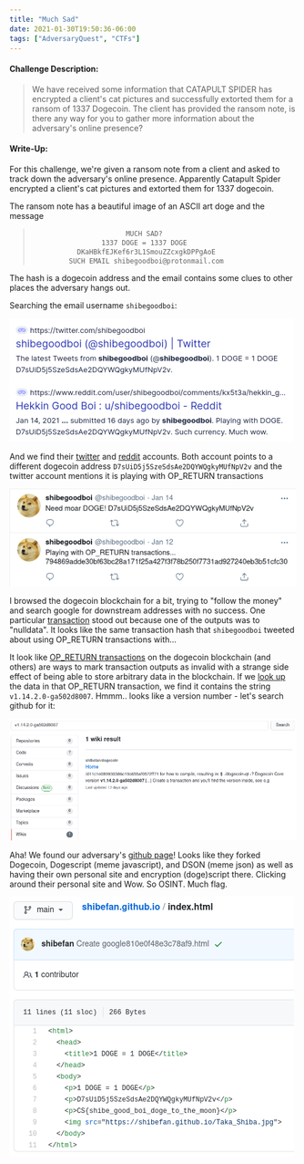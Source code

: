 ```yaml
---
title: "Much Sad"
date: 2021-01-30T19:50:36-06:00
tags: ["AdversaryQuest", "CTFs"]
---
```


#### Challenge Description:

> We have received some information that CATAPULT SPIDER has encrypted a client's cat pictures and successfully extorted them for a ransom of 1337 Dogecoin. The client has provided the ransom note, is there any way for you to gather more information about the adversary's online presence?

#### Write-Up:

For this challenge, we're given a ransom note from a client and asked to track down the adversary's online presence. Apparently Catapult Spider encrypted a client's cat pictures and extorted them for 1337 dogecoin.

The ransom note has a beautiful image of an ASCII art doge and the message

>                            MUCH SAD?
>                      1337 DOGE = 1337 DOGE
>                DKaHBkfEJKef6r3L1SmouZZcxgkDPPgAoE
>              SUCH EMAIL shibegoodboi@protonmail.com

The hash is a dogecoin address and the email contains some clues to other places the adversary hangs out.

Searching the email username `shibegoodboi`:

![googling the username shibegoodboi](images/google-shibegoodboi.png)

And we find their [twitter](https://twitter.com/shibegoodboi) and [reddit](https://www.reddit.com/user/shibegoodboi/) accounts. Both account points to a different dogecoin address `D7sUiD5j5SzeSdsAe2DQYWQgkyMUfNpV2v` and the twitter account mentions it is playing with OP_RETURN transactions

![snippet from shibegoodboi's twitter](images/twitter-shibegoodboi.png)

I browsed the dogecoin blockchain for a bit, trying to "follow the money" and search google for downstream addresses with no success. One particular [transaction](https://dogechain.info/tx/794869adde30bf63bc28a171f25a427f3f78b250f7731ad927240eb3b51cfc30) stood out because one of the outputs was to "nulldata". It looks like the same transaction hash that `shibegoodboi` tweeted about using OP_RETURN transactions with...

It look like [OP_RETURN transactions](https://en.bitcoin.it/wiki/OP_RETURN) on the dogecoin blockchain (and others) are ways to mark transaction outputs as invalid with a strange side effect of being able to store arbitrary data in the blockchain. If we [look up](https://opreturn.net/794869adde30bf63bc28a171f25a427f3f78b250f7731ad927240eb3b51cfc30) the data in that OP_RETURN transaction, we find it contains the string `v1.14.2.0-ga502d8007`. Hmmm.. looks like a version number - let's search github for it:

![searching github for the version number](images/github-shibeversion.png)

Aha! We found our adversary's [github page](https://github.com/shibefan)! Looks like they forked Dogecoin, Dogescript (meme javascript), and DSON (meme json) as well as having their own personal site and encryption (doge)script there. Clicking around their personal site and Wow. So OSINT. Much flag. 

![flag on shibefan's personal github site](images/muchsad_flag.png)

